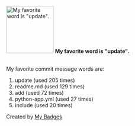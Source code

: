 <img src="https://github.com/my-badges/my-badges/blob/master/src/all-badges/favorite-word/favorite-word.png?raw=true" alt="My favorite word is &quot;update&quot;." title="My favorite word is &quot;update&quot;." width="128">
<strong>My favorite word is &quot;update&quot;.</strong>
<br><br>

My favorite commit message words are:

1. update (used 205 times)
2. readme.md (used 129 times)
3. add (used 72 times)
4. python-app.yml (used 27 times)
5. include (used 20 times)


Created by <a href="https://github.com/my-badges/my-badges">My Badges</a>